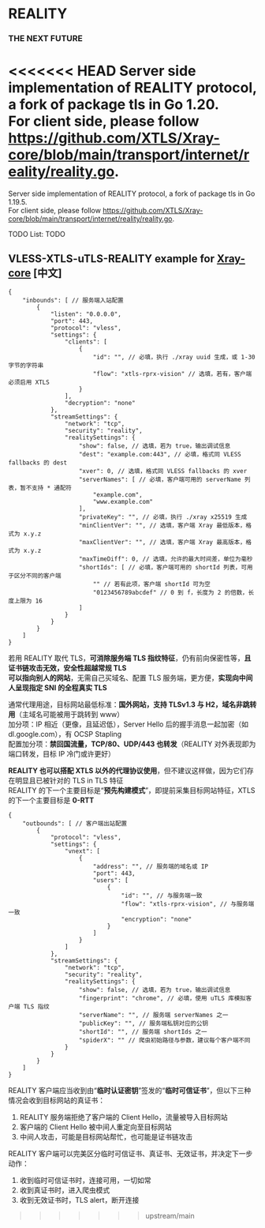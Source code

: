# REALITY

### THE NEXT FUTURE

<<<<<<< HEAD
Server side implementation of REALITY protocol, a fork of package tls in Go 1.20.  
For client side, please follow https://github.com/XTLS/Xray-core/blob/main/transport/internet/reality/reality.go.  
=======
Server side implementation of REALITY protocol, a fork of package tls in Go 1.19.5.  
For client side, please follow https://github.com/XTLS/Xray-core/blob/main/transport/internet/reality/reality.go.  

TODO List: TODO

## VLESS-XTLS-uTLS-REALITY example for [Xray-core](https://github.com/XTLS/Xray-core) [中文]

```json5
{
    "inbounds": [ // 服务端入站配置
        {
            "listen": "0.0.0.0",
            "port": 443,
            "protocol": "vless",
            "settings": {
                "clients": [
                    {
                        "id": "", // 必填，执行 ./xray uuid 生成，或 1-30 字节的字符串
                        "flow": "xtls-rprx-vision" // 选填，若有，客户端必须启用 XTLS
                    }
                ],
                "decryption": "none"
            },
            "streamSettings": {
                "network": "tcp",
                "security": "reality",
                "realitySettings": {
                    "show": false, // 选填，若为 true，输出调试信息
                    "dest": "example.com:443", // 必填，格式同 VLESS fallbacks 的 dest
                    "xver": 0, // 选填，格式同 VLESS fallbacks 的 xver
                    "serverNames": [ // 必填，客户端可用的 serverName 列表，暂不支持 * 通配符
                        "example.com",
                        "www.example.com"
                    ],
                    "privateKey": "", // 必填，执行 ./xray x25519 生成
                    "minClientVer": "", // 选填，客户端 Xray 最低版本，格式为 x.y.z
                    "maxClientVer": "", // 选填，客户端 Xray 最高版本，格式为 x.y.z
                    "maxTimeDiff": 0, // 选填，允许的最大时间差，单位为毫秒
                    "shortIds": [ // 必填，客户端可用的 shortId 列表，可用于区分不同的客户端
                        "" // 若有此项，客户端 shortId 可为空
                        "0123456789abcdef" // 0 到 f，长度为 2 的倍数，长度上限为 16
                    ]
                }
            }
        }
    ]
}
```

若用 REALITY 取代 TLS，**可消除服务端 TLS 指纹特征**，仍有前向保密性等，**且证书链攻击无效，安全性超越常规 TLS**  
**可以指向别人的网站**，无需自己买域名、配置 TLS 服务端，更方便，**实现向中间人呈现指定 SNI 的全程真实 TLS**  

通常代理用途，目标网站最低标准：**国外网站，支持 TLSv1.3 与 H2，域名非跳转用**（主域名可能被用于跳转到 www）  
加分项：IP 相近（更像，且延迟低），Server Hello 后的握手消息一起加密（如 dl.google.com），有 OCSP Stapling  
配置加分项：**禁回国流量，TCP/80、UDP/443 也转发**（REALITY 对外表现即为端口转发，目标 IP 冷门或许更好）  

**REALITY 也可以搭配 XTLS 以外的代理协议使用**，但不建议这样做，因为它们存在明显且已被针对的 TLS in TLS 特征  
REALITY 的下一个主要目标是“**预先构建模式**”，即提前采集目标网站特征，XTLS 的下一个主要目标是 **0-RTT**  

```json5
{
    "outbounds": [ // 客户端出站配置
        {
            "protocol": "vless",
            "settings": {
                "vnext": [
                    {
                        "address": "", // 服务端的域名或 IP
                        "port": 443,
                        "users": [
                            {
                                "id": "", // 与服务端一致
                                "flow": "xtls-rprx-vision", // 与服务端一致
                                "encryption": "none"
                            }
                        ]
                    }
                ]
            },
            "streamSettings": {
                "network": "tcp",
                "security": "reality",
                "realitySettings": {
                    "show": false, // 选填，若为 true，输出调试信息
                    "fingerprint": "chrome", // 必填，使用 uTLS 库模拟客户端 TLS 指纹
                    "serverName": "", // 服务端 serverNames 之一
                    "publicKey": "", // 服务端私钥对应的公钥
                    "shortId": "", // 服务端 shortIds 之一
                    "spiderX": "" // 爬虫初始路径与参数，建议每个客户端不同
                }
            }
        }
    ]
}
```

REALITY 客户端应当收到由“**临时认证密钥**”签发的“**临时可信证书**”，但以下三种情况会收到目标网站的真证书：

1. REALITY 服务端拒绝了客户端的 Client Hello，流量被导入目标网站
2. 客户端的 Client Hello 被中间人重定向至目标网站
3. 中间人攻击，可能是目标网站帮忙，也可能是证书链攻击

REALITY 客户端可以完美区分临时可信证书、真证书、无效证书，并决定下一步动作：

1. 收到临时可信证书时，连接可用，一切如常
2. 收到真证书时，进入爬虫模式
3. 收到无效证书时，TLS alert，断开连接
>>>>>>> upstream/main
